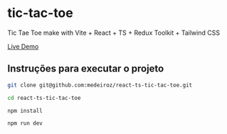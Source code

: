 # tic-tac-toe

Tic Tae Toe make with Vite + React + TS + Redux Toolkit + Tailwind CSS

[Live Demo](https://medeiroz-tic-tac-toe.netlify.app)



## Instruções para executar o projeto

```bash
git clone git@github.com:medeiroz/react-ts-tic-tac-toe.git
```

```bash
cd react-ts-tic-tac-toe
```

```bash
npm install
```

```bash
npm run dev
```
